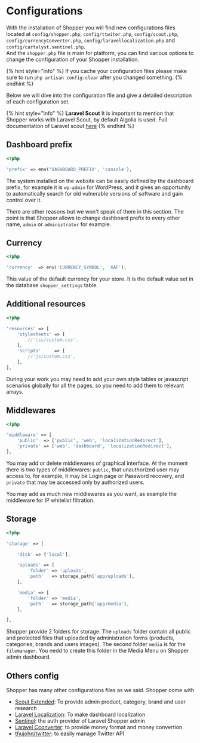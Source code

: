 # Configurations

With the installation of Shopper you will find new configurations files located at `config/shopper.php`, `config/ttwiter.php`, `config/scout.php`, `config/currencyConverter.php`, `config/laravellocalization.php` and `config/cartalyst.sentinel.php`.  
And the `shopper.php` file is main for platform, you can find various options to change the configuration of your Shopper installation.

{% hint style="info" %}
If you cache your configuration files please make sure to run `php artisan config:clear` after you changed something.
{% endhint %}

Below we will dive into the configuration file and give a detailed description of each configuration set.

{% hint style="info" %}
**Laravel Scout** It is important to mention that Shopper works with Laravel Scout, by default Algolia is used. Full documentation of Laravel scout [here](https://laravel.com/docs/5.8/scout)
{% endhint %}

## Dashboard prefix

```php
<?php

'prefix' => env('DASHBOARD_PREFIX', 'console'),
```

The system installed on the website can be easily defined by the dashboard prefix, for example it is `wp-admin` for WordPress, and it gives an opportunity to automatically search for old vulnerable versions of software and gain control over it.

There are other reasons but we won't speak of them in this section. The point is that Shopper allows to change dashboard prefix to every other name, `admin` or `administrator` for example.

## Currency

```php
<?php

'currency'  => env('CURRENCY_SYMBOL', 'XAF'),
```

This value of the default currency for your store. It is the default value set in the database `shopper_settings` table.

## Additional resources

```php
<?php

'resources' => [
    'stylesheets' => [
        //'css/custom.css',
    ],
    'scripts'     => [
        //'js/custom.css',
    ],
],
```

During your work you may need to add your own style tables or javascript scenarios globally for all the pages, so you need to add them to relevant arrays.

## Middlewares

```php
<?php

'middleware' => [
    'public'  => ['public', 'web', 'localizationRedirect'],
    'private' => ['web', 'dashboard', 'localizationRedirect'],
],
```

You may add or delete middlewares of graphical interface. At the moment there is two types of middlewares: `public`, that unauthorized user may access to, for example, it may be Login page or Password recovery, and `private` that may be accessed only by authorized users.

You may add as much new middlewares as you want, as example the middleware for IP whitelist filtration.

## Storage

```php
<?php

'storage' => [

    'disk' => ['local'],

    'uploads' => [
        'folder' => 'uploads',
        'path'   => storage_path('app/uploads'),
    ],

    'media' => [
        'folder' => 'media',
        'path'   => storage_path('app/media'),
    ],

],
```

Shopper provide 2 folders for storage. The `uploads` folder contain all public and protected files that uploaded by administration forms \(products, categories, brands and users images\). The second folder `media` is for the `filemanager`. You nedd to create this folder in the Media Menu on Shopper admin dashboard.

## Others config

Shopper has many other configurations files as we said. Shopper come with

* [Scout Extended](https://github.com/algolia/scout-extended): To provide admin product, category, brand and user research
* [Laravel Localization](https://github.com/mcamara/laravel-localization): To make dashboard localization
* [Sentinel](https://github.com/cartalyst/sentinel): the auth provider of Laravel Shopper admin
* [Laravel Cconverter](https://github.com/danielme85/laravel-cconverter): to provide money format and money convertion
* [thujohn/twitter](https://github.com/thujohn/twitter): to easily manage Twitter API
